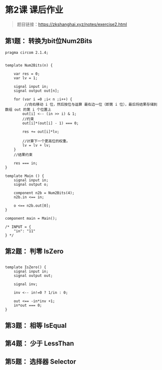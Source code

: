 # 第2课 课后作业

> 题目链接：https://zkshanghai.xyz/notes/exercise2.html


## 第1题： 转换为bit位Num2Bits

```
pragma circom 2.1.4;


template Num2Bits(n) {

    var res = 0;
    var lv = 1;
    
    signal input in;
    signal output out[n];
   
    for (var i =0 ;i< n ;i++) {
         //向右移动 i 位，然后按位与运算 最右边一位（即第 i 位），最后将结果存储到数组 out 的第 i 个位置上
        out[i] <-- (in >> i) & 1;
        //约束
        out[i]*(out[i] - 1) === 0; 

        res += out[i]*lv;

        //计算下一个更高位的权重。
        lv = lv + lv;
    }
    //结果约束
    
    res === in;
}

template Main () {
    signal input in;
    signal output o;

    component n2b = Num2Bits(4);
    n2b.in <== in;

    o <== n2b.out[0];
}

component main = Main();

/* INPUT = {
    "in": "11"
} */

```

## 第2题： 判零 IsZero


```

template IsZero() {
    signal input in;
    signal output out;

    signal inv;

    inv <-- in!=0 ? 1/in : 0;

    out <== -in*inv +1;
    in*out === 0;
}

```



## 第3题： 相等 IsEqual



## 第4题： 少于 LessThan



## 第5题： 选择器 Selector


